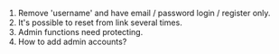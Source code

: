1. Remove 'username' and have email / password login / register only.
1. It's possible to reset from link several times.
1. Admin functions need protecting.
1. How to add admin accounts?

